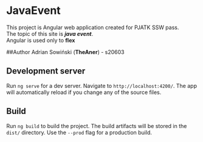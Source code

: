 # JavaEvent

This project is Angular web application created for PJATK SSW pass.\
The topic of this site is ***java event***.\
Angular is used only to **flex**


##Author
Adrian Sowiński (**TheAner**) - s20603

## Development server

Run `ng serve` for a dev server. Navigate to `http://localhost:4200/`. The app will automatically reload if you change any of the source files.

## Build

Run `ng build` to build the project. The build artifacts will be stored in the `dist/` directory. Use the `--prod` flag for a production build.
